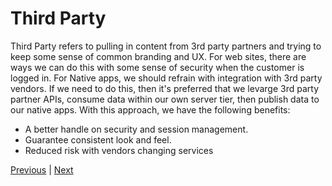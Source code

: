 # Third Party

Third Party refers to pulling in content from 3rd party partners and trying to keep some sense of common branding and UX. For web sites, there are ways we can do this with some sense of security when the customer is logged in. For Native apps, we should refrain with integration with 3rd party vendors. If we need to do this, then it's preferred that we levarge 3rd party partner APIs, consume data within our own server tier, then publish data to our native apps. With this approach, we have the following benefits: 

* A better handle on security and session management. 
* Guarantee consistent look and feel. 
* Reduced risk with vendors changing services



[Previous](05_healthcheck.md) | [Next](07_end.md)
